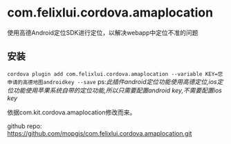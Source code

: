 # com.felixlui.cordova.amaplocation
使用高德Android定位SDK进行定位，以解决webapp中定位不准的问题

## 安装
`cordova plugin add com.felixlui.cordova.amaplocation --variable KEY=您申请的高德地图androidkey --save`
ps:_此插件android定位功能使用高德定位,ios定位功能使用苹果系统自带的定位功能,所以只需要配置android key,不需要配置ios key_

依据com.kit.cordova.amaplocation修改而来。

github repo:
https://github.com/mopgis/com.felixlui.cordova.amaplocation.git